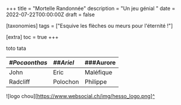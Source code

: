 +++
title = "Mortelle Randonnée"
description = "Un jeu génial "
date = 2022-07-22T00:00:00Z
draft = false

[taxonomies]
tags = ["Esquive les flèches ou meurs pour l'éternité !"]

[extra]
toc = true
+++

toto
tata



|*#Pocaonthas*	|_##Ariel_ 	|###Aurore	|
|:-------	|:------	|:----	|
|John		|Eric		|Maléfique	|
|Radcliff	|Polochon	|Philippe	|

<!--j'aime bine Disney…-->

![logo chou][https://www.websocial.ch/img/hesso_logo.png]^

 [^1]: Gg